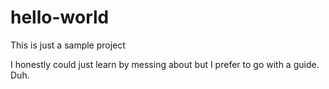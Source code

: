 # hello-world
This is just a sample project

I honestly could just learn by messing about but I prefer to go with a guide. Duh.
